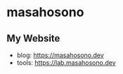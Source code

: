 # masahosono

<!--
## Stats

<p align="left"> 
  <img alt="Top Langs" height="150px" src="https://github-readme-stats.vercel.app/api/top-langs/?username=masahosono&layout=compact&show_icons=true&theme=onedark" />
  <img alt="github stats" height="150px" src="https://github-readme-stats.vercel.app/api?username=masahosono&theme=onedark&show_icons=ture" />
</p>
-->

## My Website
- blog: https://masahosono.dev
- tools: https://lab.masahosono.dev
